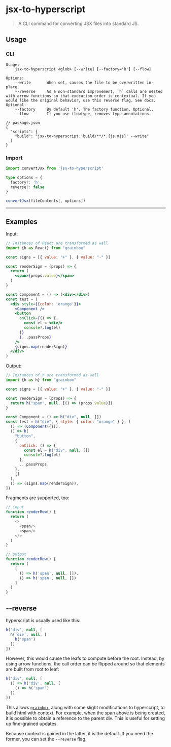 # jsx-to-hyperscript

> A CLI command for converting JSX files into standard JS.

## Usage

### CLI

```
Usage:
    jsx-to-hyperscript <glob> [--write] [--factory='h'] [--flow]
    
Options:
    --write       When set, causes the file to be overwritten in-place.
    --reverse     As a non-standard improvement, `h` calls are nested with arrow functions so that execution order is contextual. If you would like the original behavior, use this reverse flag. See docs. Optional.
    --factory     By default 'h'. The factory function. Optional.
    --flow        If you use flowtype, removes type annotations.
```

```json5
// package.json
{
  "scripts": {
    "build": "jsx-to-hyperscript 'build/**/*.{js,mjs}' --write"
  }
}
```

### Import

```ts
import convertJsx from 'jsx-to-hyperscript'

type options = {
  factory?: 'h',
  reverse?: false
}

convertJsx(fileContents[, options])
```

___

## Examples

Input:

```jsx
// Instances of React are transformed as well
import {h as React} from "grainbox"

const signs = [{ value: "+" }, { value: "-" }]

const renderSign = (props) => {
  return (
    <span>{props.value}</span>
  )
}

const Component = () => (<div></div>)
const test = (
  <div style={{color: 'orange'}}>
    <Component />
    <button
      onClick={() => {
        const el = <div/>
        console?.log(el)
      }}
      {...passProps}
    />
    {signs.map(renderSign)}
  </div>
)
```

Output:

```js
// Instances of h are transformed as well
import {h as h} from "grainbox"

const signs = [{ value: "+" }, { value: "-" }]

const renderSign = (props) => {
  return h("span", null, [() => (props.value)])
}

const Component = () => h("div", null, [])
const test = h("div", { style: { color: "orange" } }, [
  () => (Component({})),
  () => h(
    "button",
    {
      onClick: () => {
        const el = h("div", null, [])
        console?.log(el)
      },
      ...passProps,
    },
    []
  ),
  () => (signs.map(renderSign)),
])
```

Fragments are supported, too:

```js
// input
function renderRow() {
  return (
    <>
      <span/>
      <span/>
    </>
  )
}
```

```js
// output
function renderRow() {
  return (
    [
      () => h('span', null, []),
      () => h('span', null, [])
    ]
  )
}
```

## --reverse

hyperscript is usually used like this:

```js
h('div', null, [
  h('div', null, [
    h('span')
  ])
])
```

However, this would cause the leafs to compute before the root.
Instead, by using arrow functions, the call order can be flipped around so that elements are built from root to leaf:

```js
h('div', null, [
  () => h('div', null, [
    () => h('span')
  ])
])
```

This allows [`grainbox`](https://www.npmjs.com/package/grainbox), along with some slight modifications to hyperscript, to build html with context. For example, when the span above is being created, it is possible to obtain a reference to the parent div. This is useful for setting up fine-grained updates.

Because context is gained in the latter, it is the default. If you need the former, you can set the `--reverse` flag.
